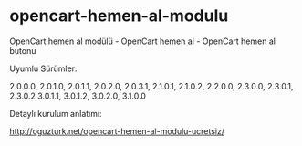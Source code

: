 # opencart-hemen-al-modulu
OpenCart hemen al modülü - OpenCart hemen al - OpenCart hemen al butonu

Uyumlu Sürümler:

2.0.0.0, 2.0.1.0, 2.0.1.1, 2.0.2.0, 2.0.3.1, 2.1.0.1, 2.1.0.2, 2.2.0.0, 2.3.0.0, 2.3.0.1, 2.3.0.2
3.0.1.1, 3.0.1.2, 3.0.2.0, 3.1.0.0

Detaylı kurulum anlatımı:

http://oguzturk.net/opencart-hemen-al-modulu-ucretsiz/
